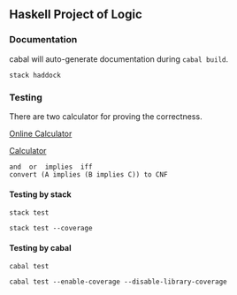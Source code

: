 ## Haskell Project of Logic


### Documentation

cabal will auto-generate documentation during ```cabal build```.
```
stack haddock
```



### Testing
There are two calculator for proving the correctness.

[Online Calculator](https://www.erpelstolz.at/gateway/formular-uk-zentral.html)


[Calculator](https://www.wolframalpha.com/)
```
and  or  implies  iff 
convert (A implies (B implies C)) to CNF
```

#### Testing by stack
```
stack test

stack test --coverage
```

#### Testing by cabal
```
cabal test

cabal test --enable-coverage --disable-library-coverage
```
